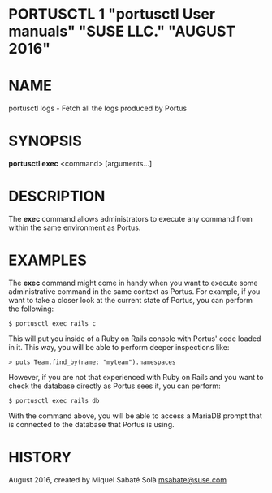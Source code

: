 PORTUSCTL 1 "portusctl User manuals" "SUSE LLC." "AUGUST 2016"
==============================================================

# NAME
portusctl logs \- Fetch all the logs produced by Portus

# SYNOPSIS

**portusctl exec** \<command\> [arguments...]

# DESCRIPTION
The **exec** command allows administrators to execute any command from within
the same environment as Portus.

# EXAMPLES
The **exec** command might come in handy when you want to execute some
administrative command in the same context as Portus. For example, if you want
to take a closer look at the current state of Portus, you can perform the
following:

```
$ portusctl exec rails c
```

This will put you inside of a Ruby on Rails console with Portus' code loaded in
it. This way, you will be able to perform deeper inspections like:

```
> puts Team.find_by(name: "myteam").namespaces
```

However, if you are not that experienced with Ruby on Rails and you want to
check the database directly as Portus sees it, you can perform:

```
$ portusctl exec rails db
```

With the command above, you will be able to access a MariaDB prompt that is
connected to the database that Portus is using.

# HISTORY
August 2016, created by Miquel Sabaté Solà <msabate@suse.com>
